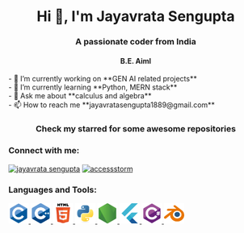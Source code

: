 <h1 align="center">Hi 👋, I'm Jayavrata Sengupta</h1>
<h3 align="center">A passionate coder from India</h3>
<h4 align="center">B.E. Aiml</h4>
- 🔭 I’m currently working on **GEN AI related projects**<br>  
- 🌱 I’m currently learning **Python, MERN stack**<br>  
- 💬 Ask me about **calculus and algebra**<br>  
- 📫 How to reach me **jayavratasengupta1889@gmail.com**<br> 
<h3 align="center">Check my starred for some awesome repositories</h3>
<h3 align="left">Connect with me:</h3>
<p align="left">
<a href="https://www.linkedin.com/in/jayavrata-sengupta-123a62298/" target="blank"><img align="center" src="https://raw.githubusercontent.com/rahuldkjain/github-profile-readme-generator/master/src/images/icons/Social/linked-in-alt.svg" alt="jayavrata sengupta" height="30" width="40" /></a>
<a href="https://www.leetcode.com/accessstorm" target="blank"><img align="center" src="https://raw.githubusercontent.com/rahuldkjain/github-profile-readme-generator/master/src/images/icons/Social/leet-code.svg" alt="accessstorm" height="30" width="40" /></a>
</p>

<h3 align="left">Languages and Tools:</h3>
<p align="left"> 
  <a href="https://www.cprogramming.com/" target="_blank" rel="noreferrer"> 
    <img src="https://raw.githubusercontent.com/devicons/devicon/master/icons/c/c-original.svg" alt="c" width="40" height="40"/> 
  </a> 
  <a href="https://www.w3schools.com/cpp/" target="_blank" rel="noreferrer"> 
    <img src="https://raw.githubusercontent.com/devicons/devicon/master/icons/cplusplus/cplusplus-original.svg" alt="cplusplus" width="40" height="40"/> 
  </a> 
  <a href="https://www.w3.org/html/" target="_blank" rel="noreferrer"> 
    <img src="https://raw.githubusercontent.com/devicons/devicon/master/icons/html5/html5-original-wordmark.svg" alt="html5" width="40" height="40"/> 
  </a> 
  <a href="https://www.python.org" target="_blank" rel="noreferrer"> 
    <img src="https://raw.githubusercontent.com/devicons/devicon/master/icons/python/python-original.svg" alt="python" width="40" height="40"/> 
  </a> 
  <a href="https://nodejs.org/" target="_blank" rel="noreferrer"> 
    <img src="https://raw.githubusercontent.com/devicons/devicon/master/icons/nodejs/nodejs-original.svg" alt="nodejs" width="40" height="40"/> 
  </a>
  <a href="https://flutter.dev/" target="_blank" rel="noreferrer"> 
    <img src="https://raw.githubusercontent.com/devicons/devicon/master/icons/flutter/flutter-original.svg" alt="flutter" width="40" height="40"/> 
  </a>
  <a href="https://learn.microsoft.com/en-us/dotnet/csharp/" target="_blank" rel="noreferrer"> 
    <img src="https://raw.githubusercontent.com/devicons/devicon/master/icons/csharp/csharp-original.svg" alt="csharp" width="40" height="40"/> 
  </a>
  <a href="https://www.blender.org/" target="_blank" rel="noreferrer"> 
    <img src="https://raw.githubusercontent.com/devicons/devicon/master/icons/blender/blender-original.svg" alt="blender" width="40" height="40"/> 
  </a>
</p>

